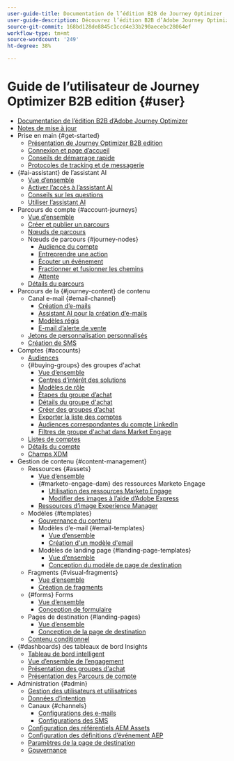 ```yaml
---
user-guide-title: Documentation de l’édition B2B de Journey Optimizer
user-guide-description: Découvrez l’édition B2B d’Adobe Journey Optimizer et comment l’utiliser pour orchestrer les parcours des comptes et des groupes d’achat grâce à une IA générative intégrée et une automatisation de pointe.
source-git-commit: 168bd128de8845c1ccd4e33b290aecebc28064ef
workflow-type: tm+mt
source-wordcount: '249'
ht-degree: 38%

---
```



# Guide de l’utilisateur de Journey Optimizer B2B edition {#user}

+ [Documentation de l’édition B2B d’Adobe Journey Optimizer](guide-overview.md)
+ [Notes de mise à jour](./release-notes/release-notes.md)
+ Prise en main {#get-started}
   + [Présentation de Journey Optimizer B2B edition](about-journey-optimizer-b2b-edition.md)
   + [Connexion et page d’accueil](home-page.md)
   + [Conseils de démarrage rapide](./start/get-started.md)
   + [Protocoles de tracking et de messagerie](./start/email-protocols.md)
+ {#ai-assistant} de l’assistant AI
   + [Vue d’ensemble](./ai-assistant/ai-assistant-overview.md)
   + [Activer l’accès à l’assistant AI](./ai-assistant/enable-ai-assistant-access.md)
   + [Conseils sur les questions](./ai-assistant/question-guidance.md)
   + [Utiliser l’assistant AI](./ai-assistant/use-ai-assistant.md)
+ Parcours de compte {#account-journeys}
   + [Vue d’ensemble](./journeys/journey-overview.md)
   + [Créer et publier un parcours](./journeys/create-publish-journey.md)
   + [Nœuds de parcours](./journeys/journey-nodes.md)
   + Nœuds de parcours {#journey-nodes}
      + [Audience du compte](./journeys/account-audience-nodes.md)
      + [Entreprendre une action](./journeys/action-nodes.md)
      + [Écouter un événement](./journeys/listen-for-event-nodes.md)
      + [Fractionner et fusionner les chemins](./journeys/split-merge-paths-nodes.md)
      + [Attente](./journeys/wait-nodes.md)
   + [Détails du parcours](./journeys/journey-details.md)
+ Parcours de la {#journey-content} de contenu
   + Canal e-mail {#email-channel}
      + [Création d’e-mails](./content/email-authoring.md)
      + [Assistant AI pour la création d’e-mails](./content/ai-assistant-emails.md)
      + [Modèles régis](./content/email-authoring-governance.md)
      + [E-mail d’alerte de vente](./content/sales-alert-email.md)
   + [Jetons de personnalisation personnalisés](./content/personalization-my-tokens.md)
   + [Création de SMS](./content/sms-authoring.md)
+ Comptes {#accounts}
   + [Audiences](./audiences/account-audience-overview.md)
   + {#buying-groups} des groupes d&#39;achat
      + [Vue d’ensemble](./buying-groups/buying-groups-overview.md)
      + [Centres d’intérêt des solutions](./buying-groups/solution-interests.md)
      + [Modèles de rôle](./buying-groups/buying-groups-role-templates.md)
      + [Étapes du groupe d’achat](./buying-groups/buying-group-stages.md)
      + [Détails du groupe d&#39;achat](./buying-groups/buying-group-details.md)
      + [Créer des groupes d’achat](./buying-groups/buying-groups-create.md)
      + [Exporter la liste des comptes](./audiences/account-list-export.md)
      + [Audiences correspondantes du compte LinkedIn](./data/linkedin-account-matched-audiences.md)
      + [Filtres de groupe d&#39;achat dans Market Engage](./buying-groups/marketo-engage-smart-list-buying-group-filters.md)
   + [Listes de comptes](./accounts/account-lists.md)
   + [Détails du compte](./accounts/account-details.md)
   + [Champs XDM](./data/field-mapping.md)
+ Gestion de contenu {#content-management}
   + Ressources {#assets}
      + [Vue d’ensemble](./content/assets-overview.md)
      + {#marketo-engage-dam} des ressources Marketo Engage
         + [Utilisation des ressources Marketo Engage](./content/marketo-engage-design-studio.md)
         + [Modifier des images à l’aide d’Adobe Express](./content/image-edit-adobe-express.md)
      + [Ressources d’image Experience Manager](./content/aem-assets.md)
   + Modèles {#templates}
      + [Gouvernance du contenu](./content/template-content-governance.md)
      + Modèles d’e-mail {#email-templates}
         + [Vue d’ensemble](./content/email-templates.md)
         + [Création d&#39;un modèle d&#39;email](./content/email-template-authoring.md)
      + Modèles de landing page {#landing-page-templates}
         + [Vue d’ensemble](./content/landing-page-templates.md)
         + [Conception du modèle de page de destination](./content/landing-page-template-design.md)
   + Fragments {#visual-fragments}
      + [Vue d’ensemble](./content/fragments.md)
      + [Création de fragments](./content/fragment-authoring.md)
   + {#forms} Forms
      + [Vue d’ensemble](./content/forms.md)
      + [Conception de formulaire](./content/form-design.md)
   +  Pages de destination {#landing-pages}
      + [Vue d’ensemble](./content/landing-pages.md)
      + [Conception de la page de destination](./content/landing-page-design.md)
   + [Contenu conditionnel](./content/conditional-content.md)
+ {#dashboards} des tableaux de bord Insights
   + [Tableau de bord intelligent](./dashboards/intelligent-dashboard.md)
   + [Vue d’ensemble de l’engagement](./dashboards/engagement-dashboard.md)
   + [Présentation des groupes d&#39;achat](./dashboards/buying-groups-dashboard.md)
   + [Présentation des Parcours de compte](./dashboards/journeys-dashboard.md)
+ Administration {#admin}
   + [Gestion des utilisateurs et utilisatrices](./admin/user-management.md)
   + [Données d’intention](./admin/intent-data.md)
   + Canaux {#channels}
      + [Configurations des e-mails](./admin/configure-channels-emails.md)
      + [Configurations des SMS](./admin/configure-channels-sms.md)
   + [Configuration des référentiels AEM Assets](./admin/configure-aem-repositories.md)
   + [Configuration des définitions d’événement AEP](./admin/configure-aep-events.md)
   + [Paramètres de la page de destination](./admin/landing-page-settings.md)
   + [Gouvernance](./admin/governance.md)
